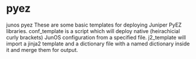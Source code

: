 # pyez
junos pyez
These are some basic templates for deploying Juniper PyEZ libraries.  conf_template is a script which will deploy native (heirachicial curly brackets) JunOS configuration from a specified file.  j2_template will import a jinja2 template and a dictionary file with a named dictionary inside it and merge them for output.
